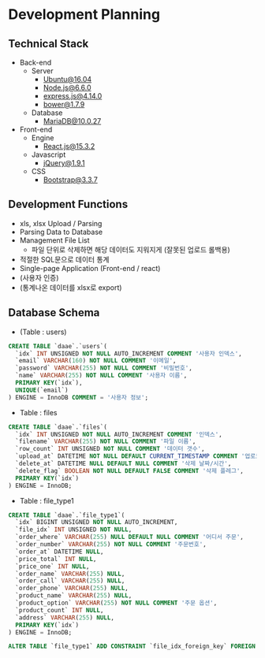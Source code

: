 # Development Planning

## Technical Stack
* Back-end
  * Server
    * Ubuntu@16.04
    * Node.js@6.6.0
    * express.js@4.14.0
    * bower@1.7.9
  * Database
    * MariaDB@10.0.27
* Front-end
  * Engine
    * React.js@15.3.2
  * Javascript
    * jQuery@1.9.1
  * CSS
    * Bootstrap@3.3.7

## Development Functions
* xls, xlsx Upload / Parsing
* Parsing Data to Database
* Management File List
  * 파일 단위로 삭제하면 해당 데이터도 지워지게 (잘못된 업로드 롤백용)
* 적절한 SQL문으로 데이터 통계
* Single-page Application (Front-end / react)
* (사용자 인증)
* (통계나온 데이터를 xlsx로 export)

## Database Schema
* (Table : users)
```sql
CREATE TABLE `daae`.`users`(
  `idx` INT UNSIGNED NOT NULL AUTO_INCREMENT COMMENT '사용자 인덱스',
  `email` VARCHAR(160) NOT NULL COMMENT '이메일',
  `password` VARCHAR(255) NOT NULL COMMENT '비밀번호',
  `name` VARCHAR(255) NOT NULL COMMENT '사용자 이름',
  PRIMARY KEY(`idx`),
  UNIQUE(`email`)
) ENGINE = InnoDB COMMENT = '사용자 정보';
```
* Table : files
```sql
CREATE TABLE `daae`.`files`(
  `idx` INT UNSIGNED NOT NULL AUTO_INCREMENT COMMENT '인덱스',
  `filename` VARCHAR(255) NOT NULL COMMENT '파일 이름',
  `row_count` INT UNSIGNED NOT NULL COMMENT '데이터 갯수',
  `upload_at` DATETIME NOT NULL DEFAULT CURRENT_TIMESTAMP COMMENT '업로드 날짜/시간',
  `delete_at` DATETIME NULL DEFAULT NULL COMMENT '삭제 날짜/시간',
  `delete_flag` BOOLEAN NOT NULL DEFAULT FALSE COMMENT '삭제 플레그',
  PRIMARY KEY(`idx`)
) ENGINE = InnoDB;
```
* Table : file_type1
```sql
CREATE TABLE `daae`.`file_type1`(
  `idx` BIGINT UNSIGNED NOT NULL AUTO_INCREMENT,
  `file_idx` INT UNSIGNED NOT NULL,
  `order_where` VARCHAR(255) NULL DEFAULT NULL COMMENT '어디서 주문',
  `order_number` VARCHAR(255) NOT NULL COMMENT '주문번호',
  `order_at` DATETIME NULL,
  `price_total` INT NULL,
  `price_one` INT NULL,
  `order_name` VARCHAR(255) NULL,
  `order_call` VARCHAR(255) NULL,
  `order_phone` VARCHAR(255) NULL,
  `product_name` VARCHAR(255) NULL,
  `product_option` VARCHAR(255) NOT NULL COMMENT '주문 옵션',
  `product_count` INT NULL,
  `address` VARCHAR(255) NULL,
  PRIMARY KEY(`idx`)
) ENGINE = InnoDB;

ALTER TABLE `file_type1` ADD CONSTRAINT `file_idx_foreign_key` FOREIGN KEY (`file_idx`) REFERENCES `files`(`idx`) ON DELETE CASCADE ON UPDATE CASCADE;

```
